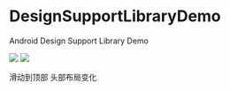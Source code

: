 # DesignSupportLibraryDemo
Android Design Support Library Demo

![](https://github.com/xuyisheng/DesignSupportLibraryDemo/blob/master/gif/6%E6%9C%88%2004%2C%202015%2022:57.gif)
![](https://github.com/xuyisheng/DesignSupportLibraryDemo/blob/master/gif/6%E6%9C%88%2004%2C%202015%2022:58.gif)

 滑动到顶部 头部布局变化